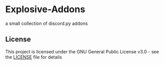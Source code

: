 # Explosive-Addons

a small collection of discord.py addons

## License

This project is licensed under the GNU General Public License v3.0 - see the [LICENSE](LICENSE) file for details
